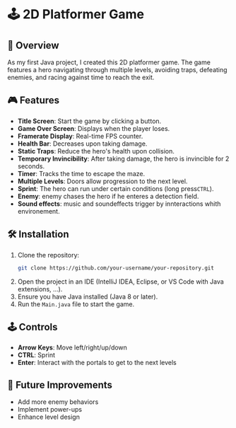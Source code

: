 # 🕹️ 2D Platformer Game 

## 📖 Overview
As my first Java project, I created this 2D platformer game.
The game features a hero navigating through multiple levels, avoiding traps, defeating enemies, and racing against time to reach the exit.

## 🎮 Features
- **Title Screen**: Start the game by clicking a button.
- **Game Over Screen**: Displays when the player loses.
- **Framerate Display**: Real-time FPS counter.
- **Health Bar**: Decreases upon taking damage.
- **Static Traps**: Reduce the hero's health upon collision.
- **Temporary Invincibility**: After taking damage, the hero is invincible for 2 seconds.
- **Timer**: Tracks the time to escape the maze.
- **Multiple Levels**: Doors allow progression to the next level.
- **Sprint**: The hero can run under certain conditions (long press`CTRL`).
- **Enemy**: enemy chases the hero if he enteres a detection field.
- **Sound effects**: music and soundeffects trigger by innteractions whith environement.

## 🛠️ Installation
1. Clone the repository:
   ```sh
   git clone https://github.com/your-username/your-repository.git
   ```
2. Open the project in an IDE (IntelliJ IDEA, Eclipse, or VS Code with Java extensions, ...).
3. Ensure you have Java installed (Java 8 or later).
4. Run the `Main.java` file to start the game.


## 🕹️ Controls
- **Arrow Keys**: Move left/right/up/down
- **CTRL**: Sprint
- **Enter**: Interact with the portals to get to the next levels

## 🚀 Future Improvements
- Add more enemy behaviors
- Implement power-ups
- Enhance level design
